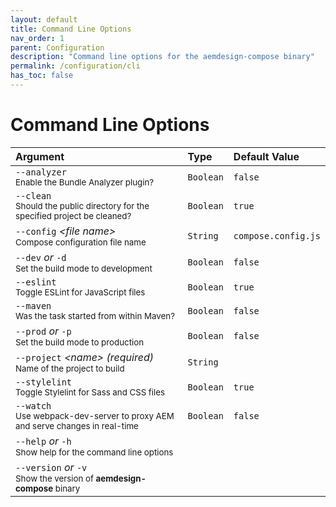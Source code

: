 ```yaml
---
layout: default
title: Command Line Options
nav_order: 1
parent: Configuration
description: "Command line options for the aemdesign-compose binary"
permalink: /configuration/cli
has_toc: false
---
```


# Command Line Options

| Argument        | Type           | Default Value  |
|:----------------|:---------------|:---------------|
| `--analyzer`<br><small>Enable the Bundle Analyzer plugin?</small> | `Boolean` | `false` |
| `--clean`<br><small>Should the public directory for the specified project be cleaned?</small> | `Boolean` | `true` |
| `--config` _&lt;file name&gt;_<br><small>Compose configuration file name</small> | `String` | `compose.config.js` |
| `--dev` _or_ `-d`<br><small>Set the build mode to development</small> | `Boolean` | `false` |
| `--eslint`<br><small>Toggle ESLint for JavaScript files</small> | `Boolean` | `true` |
| `--maven`<br><small>Was the task started from within Maven?</small> | `Boolean` | `false` |
| `--prod` _or_ `-p`<br><small>Set the build mode to production</small> | `Boolean` | `false` |
| `--project` _&lt;name&gt;_ _(required)_<br><small>Name of the project to build</small> | `String` |
| `--stylelint`<br><small>Toggle Stylelint for Sass and CSS files</small> | `Boolean` | `true` |
| `--watch`<br><small>Use webpack-dev-server to proxy AEM and serve changes in real-time</small> | `Boolean` | `false` |
| `--help` _or_ `-h`<br><small>Show help for the command line options</small> |
| `--version` _or_ `-v`<br><small>Show the version of **aemdesign-compose** binary</small> |
